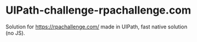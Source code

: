 # UIPath-challenge-rpachallenge.com

Solution for https://rpachallenge.com/ made in UIPath, fast native solution (no JS).
